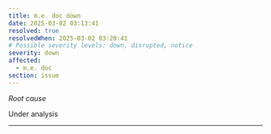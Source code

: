 ```yaml
---
title: m.e. doc down
date: 2025-03-02 03:13:41
resolved: true
resolvedWhen: 2025-03-02 03:20:41
# Possible severity levels: down, disrupted, notice
severity: down
affected:
  - m.e. doc
section: issue
---
```


*Root cause*

Under analysis

---


